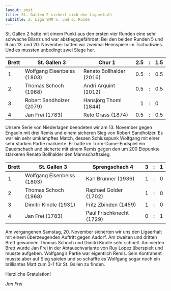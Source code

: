 ```yaml
---
layout: post
title: St. Gallen 2 sichert sich den Ligaerhalt
subtitle: 2. Liga SMM 5. und 6. Runde
---
```


St. Gallen 2 hatte mit einem Punkt aus den ersten vier Runden eine sehr schwache Bilanz und war abstiegsgefährdet. Bei den beiden Runden 5 und 6 am 13. und 20. November hatten wir zweimal Heimspiele im Tschudiwies. Und es mussten unbedingt zwei Siege her.

| Brett | St. Gallen 3               | Chur 1                   | 2.5 |  :  | 1.5 |
| ----- | -------------------------- | ------------------------ | --: | :-: | :-- |
| 1     | Wolfgang Eisenbeiss (1803) | Renato Bollhalder (2016) | 0.5 |  :  | 0.5 |
| 2     | Thomas Schoch (1968)       | Andri Arquint (2012)     | 0.5 |  :  | 0.5 |
| 3     | Robert Sandholzer (2079)   | Hansjörg Thomi (1844)    |   1 |  :  | 0   |
| 4     | Jan Frei (1783)            | Reto Grass (1874)        | 0.5 |  :  | 0.5 |

Unsere Serie von Niederlagen beendeten wir am 13. November gegen Engadin mit drei Remis und einem sicheren Sieg von Robert Sandholzer. Es war ein sehr umkämpftes Match, dessen Schlusspunk Wolfgang mit einer sehr starken Partie markierte. Er hatte im Turm-Dame-Endspiel ein Dauerschach und sicherte mit einem Remis gegen den um 200 Elopunkte stärkeren Renato Bollhalder den Mannschaftssieg.

| Brett | St. Gallen 3               | Sprengschach 4           |   3 |  :  | 1   |
| ----- | -------------------------- | ------------------------ | --: | :-: | :-- |
| 1     | Wolfgang Eisenbeiss (1803) | Karl Brunner (1936)      |   1 |  :  | 0   |
| 2     | Thomas Schoch (1968)       | Raphael Golder (1702)    |   1 |  :  | 0   |
| 3     | Dimitri Kindle (1931)      | Fritz Zbinden (1459)     |   1 |  :  | 0   |
| 4     | Jan Frei (1783)            | Paul Frischknecht (1729) |   0 |  :  | 1   |

Am vergangenen Samstag, 20. November sicherten wir uns den Ligaerhalt mit einem überzeugenden Auftritt gegen Aadorf. Am zweiten und dritten Brett gewannen Thomas Schoch und Dimitri Kindle sehr schnell. Am vierten Brett wurde Jan Frei in der Abtauschvariante von Ruy Lopez überspielt und musste aufgeben. Wolfgang’s Partie war eigentlich Remis. Sein Kontrahent musste aber auf Sieg spielen und so schaffte es Wolfgang sogar noch ein brilliantes Matt zum 3-1 für St. Gallen zu finden.

Herzliche Gratulation!

_Jan Frei_
